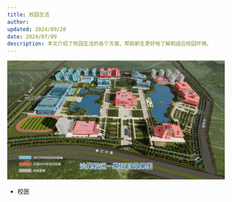 ```yaml
---
title: 校园生活
author: 
updated: 2024/09/20
date: 2024/07/09
description: 本文介绍了校园生活的各个方面，帮助新生更好地了解和适应校园环境。
---
```


![校园地图](./images/index-1.webp)

- 校医